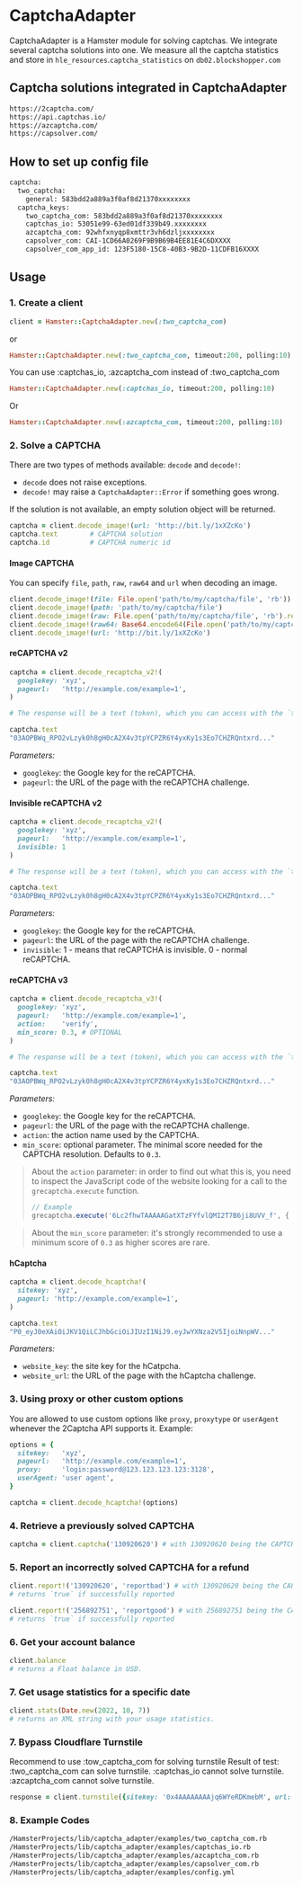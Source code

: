 # CaptchaAdapter

CaptchaAdapter is a Hamster module for solving captchas.
We integrate several captcha solutions into one.
We measure all the captcha statistics and store in `hle_resources`.`captcha_statistics` on `db02.blockshopper.com`

## Captcha solutions integrated in CaptchaAdapter

```bash
https://2captcha.com/
https://api.captchas.io/
https://azcaptcha.com/
https://capsolver.com/
```
## How to set up config file 

```bash
captcha:
  two_captcha:
    general: 583bdd2a889a3f0af8d21370xxxxxxxx
  captcha_keys:
    two_captcha_com: 583bdd2a889a3f0af8d21370xxxxxxxx
    captchas_io: 53051e99-63ed01df339b49.xxxxxxxx
    azcaptcha_com: 92whfxnyqp8xmttr3vh6dzljxxxxxxxx
    capsolver_com: CAI-1CD66A0269F9B9B69B4EE81E4C6DXXXX
    capsolver_com_app_id: 123F5180-15C8-40B3-9B2D-11CDFB16XXXX
```

## Usage

### 1. Create a client

```ruby
client = Hamster::CaptchaAdapter.new(:two_captcha_com)
```

or

```ruby
Hamster::CaptchaAdapter.new(:two_captcha_com, timeout:200, polling:10)
```

You can use :captchas_io, :azcaptcha_com instead of :two_captcha_com

```ruby
Hamster::CaptchaAdapter.new(:captchas_io, timeout:200, polling:10)
```

Or

```ruby
Hamster::CaptchaAdapter.new(:azcaptcha_com, timeout:200, polling:10)
```

### 2. Solve a CAPTCHA

There are two types of methods available: `decode` and `decode!`:

- `decode` does not raise exceptions.
- `decode!` may raise a `CaptchaAdapter::Error` if something goes wrong.

If the solution is not available, an empty solution object will be returned.

```ruby
captcha = client.decode_image!(url: 'http://bit.ly/1xXZcKo')
captcha.text        # CAPTCHA solution
captcha.id          # CAPTCHA numeric id
```

#### Image CAPTCHA

You can specify `file`, `path`, `raw`, `raw64` and `url` when decoding an image.

```ruby
client.decode_image!(file: File.open('path/to/my/captcha/file', 'rb'))
client.decode_image!(path: 'path/to/my/captcha/file')
client.decode_image!(raw: File.open('path/to/my/captcha/file', 'rb').read)
client.decode_image!(raw64: Base64.encode64(File.open('path/to/my/captcha/file', 'rb').read))
client.decode_image!(url: 'http://bit.ly/1xXZcKo')
```

#### reCAPTCHA v2

```ruby
captcha = client.decode_recaptcha_v2!(
  googlekey: 'xyz',
  pageurl:   'http://example.com/example=1',
)

# The response will be a text (token), which you can access with the `text` method.

captcha.text
"03AOPBWq_RPO2vLzyk0h8gH0cA2X4v3tpYCPZR6Y4yxKy1s3Eo7CHZRQntxrd..."
```

*Parameters:*

- `googlekey`: the Google key for the reCAPTCHA.
- `pageurl`: the URL of the page with the reCAPTCHA challenge.

#### Invisible reCAPTCHA v2 

```ruby
captcha = client.decode_recaptcha_v2!(
  googlekey: 'xyz',
  pageurl:   'http://example.com/example=1',
  invisible: 1
)

# The response will be a text (token), which you can access with the `text` method.

captcha.text
"03AOPBWq_RPO2vLzyk0h8gH0cA2X4v3tpYCPZR6Y4yxKy1s3Eo7CHZRQntxrd..."
```

*Parameters:*

- `googlekey`: the Google key for the reCAPTCHA.
- `pageurl`: the URL of the page with the reCAPTCHA challenge.
- `invisible`: 1 - means that reCAPTCHA is invisible. 0 - normal reCAPTCHA.

#### reCAPTCHA v3

```ruby
captcha = client.decode_recaptcha_v3!(
  googlekey: 'xyz',
  pageurl:   'http://example.com/example=1',
  action:    'verify',
  min_score: 0.3, # OPTIONAL
)

# The response will be a text (token), which you can access with the `text` method.

captcha.text
"03AOPBWq_RPO2vLzyk0h8gH0cA2X4v3tpYCPZR6Y4yxKy1s3Eo7CHZRQntxrd..."
```

*Parameters:*

- `googlekey`: the Google key for the reCAPTCHA.
- `pageurl`: the URL of the page with the reCAPTCHA challenge.
- `action`: the action name used by the CAPTCHA.
- `min_score`: optional parameter. The minimal score needed for the CAPTCHA resolution. Defaults to `0.3`.

> About the `action` parameter: in order to find out what this is, you need to inspect the JavaScript
> code of the website looking for a call to the `grecaptcha.execute` function.
>
> ```javascript
> // Example
> grecaptcha.execute('6Lc2fhwTAAAAAGatXTzFYfvlQMI2T7B6ji8UVV_f', { action: "examples/v3scores" })
> ````

> About the `min_score` parameter: it's strongly recommended to use a minimum score of `0.3` as higher
> scores are rare.

#### hCaptcha

```ruby
captcha = client.decode_hcaptcha!(
  sitekey: 'xyz',
  pageurl: 'http://example.com/example=1',
)

captcha.text
"P0_eyJ0eXAiOiJKV1QiLCJhbGciOiJIUzI1NiJ9.eyJwYXNza2V5IjoiNnpWV..."
```

*Parameters:*

- `website_key`: the site key for the hCatpcha.
- `website_url`: the URL of the page with the hCaptcha challenge.

### 3. Using proxy or other custom options

You are allowed to use custom options like `proxy`, `proxytype` or `userAgent` whenever the
2Captcha API supports it. Example:

  ```ruby
  options = {
    sitekey:   'xyz',
    pageurl:   'http://example.com/example=1',
    proxy:     'login:password@123.123.123.123:3128',
    userAgent: 'user agent',
  }

  captcha = client.decode_hcaptcha!(options)
  ```

### 4. Retrieve a previously solved CAPTCHA

```ruby
captcha = client.captcha('130920620') # with 130920620 being the CAPTCHA id
```

### 5. Report an incorrectly solved CAPTCHA for a refund

```ruby
client.report!('130920620', 'reportbad') # with 130920620 being the CAPTCHA id
# returns `true` if successfully reported

client.report!('256892751', 'reportgood') # with 256892751 being the CAPTCHA id
# returns `true` if successfully reported
```

### 6. Get your account balance

```ruby
client.balance
# returns a Float balance in USD.
```

### 7. Get usage statistics for a specific date

```ruby
client.stats(Date.new(2022, 10, 7))
# returns an XML string with your usage statistics.
```

### 7. Bypass Cloudflare Turnstile

Recommend to use :tow_captcha_com for solving turnstile
Result of test:
  :two_captcha_com can solve turnstile.
  :captchas_io cannot solve turnstile.
  :azcaptcha_com cannot solve turnstile.

```ruby
response = client.turnstile({sitekey: '0x4AAAAAAAAjq6WYeRDKmebM', url: 'https://courtindex.sdcourt.ca.gov/CISPublic/namesearch/'})
```

### 8. Example Codes

```bash
/HamsterProjects/lib/captcha_adapter/examples/two_captcha_com.rb
/HamsterProjects/lib/captcha_adapter/examples/captchas_io.rb
/HamsterProjects/lib/captcha_adapter/examples/azcaptcha_com.rb
/HamsterProjects/lib/captcha_adapter/examples/capsolver_com.rb
/HamsterProjects/lib/captcha_adapter/examples/config.yml

```